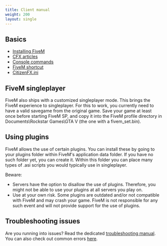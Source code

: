 ```yaml
---
title: Client manual
weight: 200
layout: single
---
```


Basics
------
- [Installing FiveM](https://support.cfx.re/hc/en-us/articles/360020992639-Installing-FiveM)
- [CFX articles](https://support.cfx.re/hc/en-us/sections/360005606960-FiveM)
- [Console commands](/docs/client-manual/console-commands)
- [FiveM shortcut](/docs/client-manual/shortcut)
- [CitizenFX.ini](/docs/client-manual/citizenfx)

FiveM singleplayer
------------------
FiveM also ships with a customized singleplayer mode. This brings the FiveM experience to singleplayer. For this to
work, you currently need to have a valid savegame from the original game. Save your game at least once before starting
FiveM SP, and copy it into the FiveM profile directory in Documents\Rockstar Games\GTA V (the one with a fivem_set.bin).

Using plugins
-------------
FiveM allows the use of certain plugins. You can install these by going to your plugins folder within FiveM's
application data folder. If you have no such folder yet, you can create it. Within this folder you can place
many types of .asi scripts you would typically use in singleplayer.

Beware:

- Servers have the option to disallow the use of plugins. Therefore, you might not be able to use your plugins at all
  servers you play on.
- Use at your own risk. Some plugins are outdated and/or not compatible with FiveM and may crash your game.
  FiveM is not responsible for any such event and will not provide support for the use of plugins.

<!--
Server Browser

The server browser allows for some neat searching tricks:

- Type `~foo ~bar` to exclude servers running foo or bar
-->

Troubleshooting issues
----------------------
Are you running into issues? Read the dedicated [troubleshooting manual](/docs/support/client-issues). You can also check out common errors [here](https://support.cfx.re/hc/en-us/sections/5299954457756-Common-errors).
